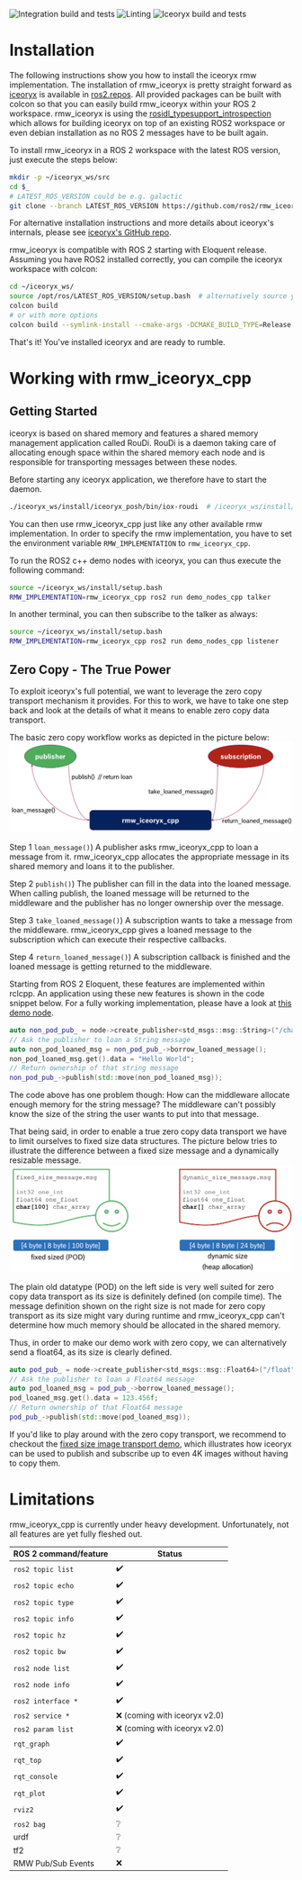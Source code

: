 ![Integration build and tests](https://github.com/ros2/rmw_iceoryx/workflows/Integration%20build%20rmw_iceoryx/badge.svg)
![Linting](https://github.com/ros2/rmw_iceoryx/workflows/Lint%20rmw_iceoryx/badge.svg)
![Iceoryx build and tests](https://github.com/ros2/rmw_iceoryx/workflows/Build%20iceoryx/badge.svg)

Installation
============

The following instructions show you how to install the iceoryx rmw implementation.
The installation of rmw_iceoryx is pretty straight forward as [iceoryx](https://github.com/eclipse/iceoryx) is available in [ros2.repos](https://github.com/ros2/ros2/blob/master/ros2.repos).
All provided packages can be built with colcon so that you can easily build rmw_iceoryx within your ROS 2 workspace.
rmw_iceoryx is using the [rosidl_typesupport_introspection](https://github.com/ros2/rosidl) which allows for building iceoryx on top of an existing ROS2 workspace or even debian installation as no ROS 2 messages have to be built again.

To install rmw_iceoryx in a ROS 2 workspace with the latest ROS version, just execute the steps below:

```bash
mkdir -p ~/iceoryx_ws/src
cd $_
# LATEST_ROS_VERSION could be e.g. galactic
git clone --branch LATEST_ROS_VERSION https://github.com/ros2/rmw_iceoryx.git
```

For alternative installation instructions and more details about iceoryx's internals, please see [iceoryx's GitHub repo](https://github.com/eclipse/iceoryx).

rmw_iceoryx is compatible with ROS 2 starting with Eloquent release.
Assuming you have ROS2 installed correctly, you can compile the iceoryx workspace with colcon:

```bash
cd ~/iceoryx_ws/
source /opt/ros/LATEST_ROS_VERSION/setup.bash  # alternatively source your own ROS 2 workspace
colcon build
# or with more options
colcon build --symlink-install --cmake-args -DCMAKE_BUILD_TYPE=Release -DBUILD_TESTING=OFF
```

That's it! You've installed iceoryx and are ready to rumble.

Working with rmw_iceoryx_cpp
============================

Getting Started
---------------

iceoryx is based on shared memory and features a shared memory management application called RouDi.
RouDi is a daemon taking care of allocating enough space within the shared memory each node and is responsible for transporting messages between these nodes.

Before starting any iceoryx application, we therefore have to start the daemon.

```bash
./iceoryx_ws/install/iceoryx_posh/bin/iox-roudi  # /iceoryx_ws/install/bin/iox-roudi if you installed with as a merged workspace
```

You can then use rmw_iceoryx_cpp just like any other available rmw implementation.
In order to specify the rmw implementation, you have to set the environment variable `RMW_IMPLEMENTATION` to `rmw_iceoryx_cpp`.

To run the ROS2 c++ demo nodes with iceoryx, you can thus execute the following command:

```bash
source ~/iceoryx_ws/install/setup.bash
RMW_IMPLEMENTATION=rmw_iceoryx_cpp ros2 run demo_nodes_cpp talker
```

In another terminal, you can then subscribe to the talker as always:

```bash
source ~/iceoryx_ws/install/setup.bash
RMW_IMPLEMENTATION=rmw_iceoryx_cpp ros2 run demo_nodes_cpp listener
```

Zero Copy - The True Power
--------------------------

To exploit iceoryx's full potential, we want to leverage the zero copy transport mechanism it provides.
For this to work, we have to take one step back and look at the details of what it means to enable zero copy data transport.

The basic zero copy workflow works as depicted in the picture below:
![](docs/ros2_loan_messages.png)

Step 1 `loan_message()`) A publisher asks rmw_iceoryx_cpp to loan a message from it.
rmw_iceoryx_cpp allocates the appropriate message in its shared memory and loans it to the publisher.

Step 2 `publish()`) The publisher can fill in the data into the loaned message.
When calling publish, the loaned message will be returned to the middleware and the publisher has no longer ownership over the message.

Step 3 `take_loaned_message()`) A subscription wants to take a message from the middleware.
rmw_iceoryx_cpp gives a loaned message to the subscription which can execute their respective callbacks.

Step 4 `return_loaned_message()`) A subscription callback is finished and the loaned message is getting returned to the middleware.

Starting from ROS 2 Eloquent, these features are implemented within rclcpp.
An application using these new features is shown in the code snippet below.
For a fully working implementation, please have a look at [this demo node](https://github.com/ros2/demos/blob/master/demo_nodes_cpp/src/topics/talker_loaned_message.cpp).

```c++
auto non_pod_pub_ = node->create_publisher<std_msgs::msg::String>("/chatter", 1);
// Ask the publisher to loan a String message
auto non_pod_loaned_msg = non_pod_pub_->borrow_loaned_message();
non_pod_loaned_msg.get().data = "Hello World";
// Return ownership of that string message
non_pod_pub_->publish(std::move(non_pod_loaned_msg));
```

The code above has one problem though: How can the middleware allocate enough memory for the string message?
The middleware can't possibly know the size of the string the user wants to put into that message.

That being said, in order to enable a true zero copy data transport we have to limit ourselves to fixed size data structures.
The picture below tries to illustrate the difference between a fixed size message and a dynamically resizable message.
![](docs/fixed_size_messages.png)

The plain old datatype (POD) on the left side is very well suited for zero copy data transport as its size is definitely defined (on compile time).
The message definition shown on the right size is not made for zero copy transport as its size might vary during runtime and rmw_iceoryx_cpp can't determine how much memory should be allocated in the shared memory.

Thus, in order to make our demo work with zero copy, we can alternatively send a float64, as its size is clearly defined.

```c++
auto pod_pub_ = node->create_publisher<std_msgs::msg::Float64>("/float", 1);
// Ask the publisher to loan a Float64 message
auto pod_loaned_msg = pod_pub_->borrow_loaned_message();
pod_loaned_msg.get().data = 123.456f;
// Return ownership of that Float64 message
pod_pub_->publish(std::move(pod_loaned_msg));
```

If you'd like to play around with the zero copy transport, we recommend to checkout the [fixed size image transport demo](https://github.com/karsten1987/fixed_size_ros2_demo), which illustrates how iceoryx can be used to publish and subscribe up to even 4K images without having to copy them.

Limitations
===========

rmw_iceoryx_cpp is currently under heavy development.
Unfortunately, not all features are yet fully fleshed out.

| ROS 2 command/feature | Status                             |
|-----------------------|------------------------------------|
| `ros2 topic list`     | :heavy_check_mark:                 |
| `ros2 topic echo`     | :heavy_check_mark:                 |
| `ros2 topic type`     | :heavy_check_mark:                 |
| `ros2 topic info`     | :heavy_check_mark:                 |
| `ros2 topic hz`       | :heavy_check_mark:                 |
| `ros2 topic bw`       | :heavy_check_mark:                 |
| `ros2 node list`      | :heavy_check_mark:                 |
| `ros2 node info`      | :heavy_check_mark:                 |
| `ros2 interface *`    | :heavy_check_mark:                 |
| `ros2 service *`      | :x: (coming with iceoryx v2.0)     |
| `ros2 param list`     | :x: (coming with iceoryx v2.0)     |
| `rqt_graph`           | :heavy_check_mark:                 |
| `rqt_top`             | :heavy_check_mark:                 |
| `rqt_console`         | :heavy_check_mark:                 |
| `rqt_plot`            | :heavy_check_mark:                 |
| `rviz2`               | :heavy_check_mark:                 |
| `ros2 bag`            | :grey_question:                    |
| urdf                  | :grey_question:                    |
| tf2                   | :grey_question:                    |
| RMW Pub/Sub Events    | :x:                                |
